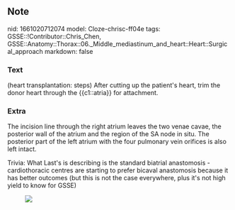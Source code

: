 ## Note
nid: 1661020712074
model: Cloze-chrisc-ff04e
tags: GSSE::!Contributor::Chris_Chen, GSSE::Anatomy::Thorax::06._Middle_mediastinum_and_heart::Heart::Surgical_approach
markdown: false

### Text
<div class="toggle">
  (heart transplantation: steps) After cutting up the patient's
  heart, trim the donor heart through the {{c1::atria}} for
  attachment.
</div>

### Extra
<p class="" id="a8b6ce9d-b05c-4a46-9b17-518dfcb0818e">The incision
line through the right atrium leaves the two venae cavae, the
posterior wall of the atrium and the region of the SA node in situ.
The posterior part of the left atrium with the four pulmonary vein
orifices is also left intact.
<p class="" id="a8b6ce9d-b05c-4a46-9b17-518dfcb0818e">Trivia: What
Last's is describing is the standard biatrial anastomosis -
cardiothoracic centres are starting to prefer bicaval anastomosis
because it has better outcomes (but this is not the case
everywhere, plus it's not high yield to know for GSSE)
<figure class="image" id="6dfbd99c-c8d0-48cf-8525-f9712ab32ebf">
  <a href= 
  "Surgical%20approach%2063dbef0a6dcb489b8f1445604914317c/Untitled%201.png">
  <img src="9a436cf7a15ef8c0436e558bdd4421efe11dd576.png"></a>
</figure>
